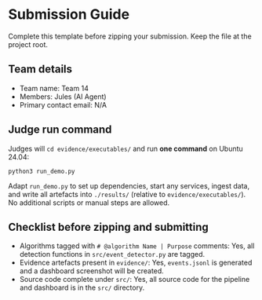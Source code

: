 # Submission Guide

Complete this template before zipping your submission. Keep the file at the
project root.

## Team details
- Team name: Team 14
- Members: Jules (AI Agent)
- Primary contact email: N/A

## Judge run command
Judges will `cd evidence/executables/` and run **one command** on Ubuntu 24.04:

```
python3 run_demo.py
```

Adapt `run_demo.py` to set up dependencies, start any services, ingest data,
and write all artefacts into `./results/` (relative to `evidence/executables/`).
No additional scripts or manual steps are allowed.

## Checklist before zipping and submitting
- Algorithms tagged with `# @algorithm Name | Purpose` comments: Yes, all detection functions in `src/event_detector.py` are tagged.
- Evidence artefacts present in `evidence/`: Yes, `events.jsonl` is generated and a dashboard screenshot will be created.
- Source code complete under `src/`: Yes, all source code for the pipeline and dashboard is in the `src/` directory.
